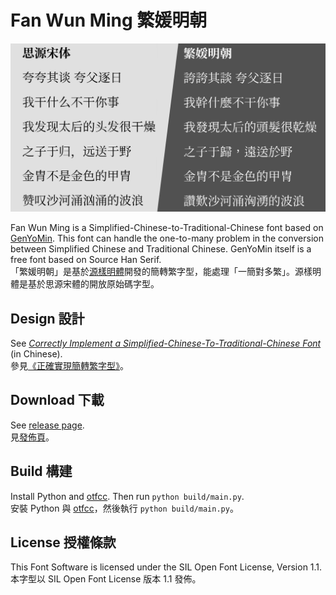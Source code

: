 # Fan Wun Ming 繁媛明朝

![](demo.png)

Fan Wun Ming is a Simplified-Chinese-to-Traditional-Chinese font based on [GenYoMin](https://github.com/ButTaiwan/genyo-font). This font can handle the one-to-many problem in the conversion between Simplified Chinese and Traditional Chinese. GenYoMin itself is a free font based on Source Han Serif.<br/>
「繁媛明朝」是基於[源樣明體](https://github.com/ButTaiwan/genyo-font)開發的簡轉繁字型，能處理「一簡對多繁」。源樣明體是基於思源宋體的開放原始碼字型。

## Design 設計

See [_Correctly Implement a Simplified-Chinese-To-Traditional-Chinese Font_](https://ayaka.shn.hk/s2tfont/hant/) (in Chinese).<br/>
參見[《正確實現簡轉繁字型》](https://ayaka.shn.hk/s2tfont/hant/)。

## Download 下載

See [release page](https://github.com/ayaka14732/FanWunMing/releases).<br/>
見[發佈頁](https://github.com/ayaka14732/FanWunMing/releases)。

## Build 構建

Install Python and [otfcc](https://github.com/caryll/otfcc). Then run `python build/main.py`.<br/>
安裝 Python 與 [otfcc](https://github.com/caryll/otfcc)，然後執行 `python build/main.py`。

## License 授權條款

This Font Software is licensed under the SIL Open Font License, Version 1.1.<br/>
本字型以 SIL Open Font License 版本 1.1 發佈。
